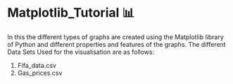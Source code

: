 # Matplotlib_Tutorial 📊
In this the different types of graphs are created using the Matplotlib library of Python and different properties and features of the graphs. 
The different Data Sets Used for the visualisation are as follows:
1. Fifa_data.csv
2. Gas_prices.csv
